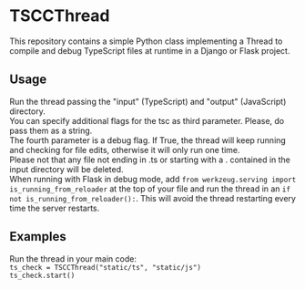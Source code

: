 # TSCCThread
This repository contains a simple Python class implementing a Thread to compile and debug TypeScript files at runtime in a Django or Flask project.  
## Usage
Run the thread passing the "input" (TypeScript) and "output" (JavaScript) directory.  
You can specify additional flags for the tsc as third parameter. Please, do pass them as a string.   
The fourth parameter is a debug flag. If True, the thread will keep running and checking for file edits, otherwise it will only run one time.  
Please not that any file not ending in .ts or starting with a . contained in the input directory will be deleted.  
When running with Flask in debug mode, add `from werkzeug.serving import is_running_from_reloader` at the top of your file and run the thread in an `if not is_running_from_reloader():`. This will avoid the thread restarting every time the server restarts.  
## Examples
Run the thread in your main code:  
`ts_check = TSCCThread("static/ts", "static/js")`  
`ts_check.start()`  
